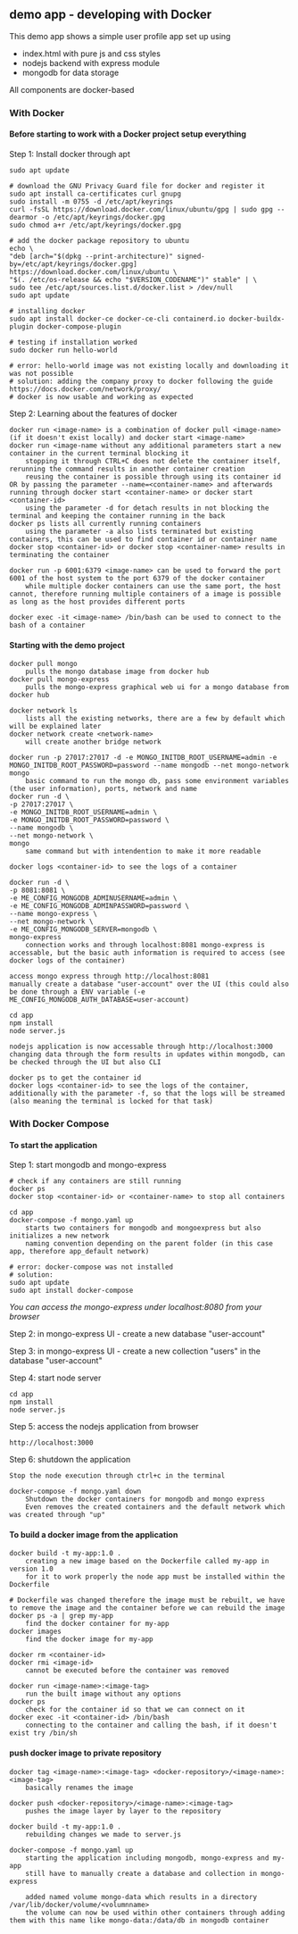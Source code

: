 ## demo app - developing with Docker

This demo app shows a simple user profile app set up using 
- index.html with pure js and css styles
- nodejs backend with express module
- mongodb for data storage

All components are docker-based

### With Docker

#### Before starting to work with a Docker project setup everything

Step 1: Install docker through apt

    sudo apt update

    # download the GNU Privacy Guard file for docker and register it
    sudo apt install ca-certificates curl gnupg
    sudo install -m 0755 -d /etc/apt/keyrings
    curl -fsSL https://download.docker.com/linux/ubuntu/gpg | sudo gpg --dearmor -o /etc/apt/keyrings/docker.gpg
    sudo chmod a+r /etc/apt/keyrings/docker.gpg

    # add the docker package repository to ubuntu
    echo \
    "deb [arch="$(dpkg --print-architecture)" signed-by=/etc/apt/keyrings/docker.gpg] https://download.docker.com/linux/ubuntu \
    "$(. /etc/os-release && echo "$VERSION_CODENAME")" stable" | \
    sudo tee /etc/apt/sources.list.d/docker.list > /dev/null
    sudo apt update

    # installing docker    
    sudo apt install docker-ce docker-ce-cli containerd.io docker-buildx-plugin docker-compose-plugin

    # testing if installation worked
    sudo docker run hello-world

    # error: hello-world image was not existing locally and downloading it was not possible
    # solution: adding the company proxy to docker following the guide https://docs.docker.com/network/proxy/
    # docker is now usable and working as expected

Step 2: Learning about the features of docker

    docker run <image-name> is a combination of docker pull <image-name> (if it doesn't exist locally) and docker start <image-name>
    docker run <image-name without any additional parameters start a new container in the current terminal blocking it
        stopping it through CTRL+C does not delete the container itself, rerunning the command results in another container creation
        reusing the container is possible through using its container id OR by passing the parameter --name=<container-name> and afterwards running through docker start <container-name> or docker start <container-id>
        using the parameter -d for detach results in not blocking the terminal and keeping the container running in the back
    docker ps lists all currently running containers
        using the parameter -a also lists terminated but existing containers, this can be used to find container id or container name
    docker stop <container-id> or docker stop <container-name> results in terminating the container

    docker run -p 6001:6379 <image-name> can be used to forward the port 6001 of the host system to the port 6379 of the docker container
        while multiple docker containers can use the same port, the host cannot, therefore running multiple containers of a image is possible as long as the host provides different ports

    docker exec -it <image-name> /bin/bash can be used to connect to the bash of a container

#### Starting with the demo project

    docker pull mongo
        pulls the mongo database image from docker hub
    docker pull mongo-express
        pulls the mongo-express graphical web ui for a mongo database from docker hub

    docker network ls
        lists all the existing networks, there are a few by default which will be explained later
    docker network create <network-name>
        will create another bridge network

    docker run -p 27017:27017 -d -e MONGO_INITDB_ROOT_USERNAME=admin -e MONGO_INITDB_ROOT_PASSWORD=password --name mongodb --net mongo-network mongo
        basic command to run the mongo db, pass some environment variables (the user information), ports, network and name
    docker run -d \
    -p 27017:27017 \
    -e MONGO_INITDB_ROOT_USERNAME=admin \
    -e MONGO_INITDB_ROOT_PASSWORD=password \
    --name mongodb \
    --net mongo-network \
    mongo
        same command but with intendention to make it more readable 

    docker logs <container-id> to see the logs of a container

    docker run -d \
    -p 8081:8081 \
    -e ME_CONFIG_MONGODB_ADMINUSERNAME=admin \
    -e ME_CONFIG_MONGODB_ADMINPASSWORD=password \
    --name mongo-express \
    --net mongo-network \
    -e ME_CONFIG_MONGODB_SERVER=mongodb \
    mongo-express
        connection works and through localhost:8081 mongo-express is accessable, but the basic auth information is required to access (see docker logs of the container)

    access mongo express through http://localhost:8081
    manually create a database "user-account" over the UI (this could also be done through a ENV variable (-e ME_CONFIG_MONGODB_AUTH_DATABASE=user-account)

    cd app
    npm install 
    node server.js

    nodejs application is now accessable through http://localhost:3000
    changing data through the form results in updates within mongodb, can be checked through the UI but also CLI
    
    docker ps to get the container id
    docker logs <container-id> to see the logs of the container, additionally with the parameter -f, so that the logs will be streamed (also meaning the terminal is locked for that task)

### With Docker Compose

#### To start the application

Step 1: start mongodb and mongo-express

    # check if any containers are still running
    docker ps
    docker stop <container-id> or <container-name> to stop all containers

    cd app
    docker-compose -f mongo.yaml up
        starts two containers for mongodb and mongoexpress but also initializes a new network
        naming convention depending on the parent folder (in this case app, therefore app_default network)

    # error: docker-compose was not installed
    # solution:
    sudo apt update
    sudo apt install docker-compose
    
_You can access the mongo-express under localhost:8080 from your browser_
    
Step 2: in mongo-express UI - create a new database "user-account"

Step 3: in mongo-express UI - create a new collection "users" in the database "user-account"       
    
Step 4: start node server 

    cd app
    npm install
    node server.js
    
Step 5: access the nodejs application from browser 

    http://localhost:3000

Step 6: shutdown the application

    Stop the node execution through ctrl+c in the terminal

    docker-compose -f mongo.yaml down
        Shutdown the docker containers for mongodb and mongo express
        Even removes the created containers and the default network which was created through "up"

#### To build a docker image from the application

    docker build -t my-app:1.0 .
        creating a new image based on the Dockerfile called my-app in version 1.0
        for it to work properly the node app must be installed within the Dockerfile

    # Dockerfile was changed therefore the image must be rebuilt, we have to remove the image and the container before we can rebuild the image
    docker ps -a | grep my-app
        find the docker container for my-app
    docker images
        find the docker image for my-app
    
    docker rm <container-id>
    docker rmi <image-id>
        cannot be executed before the container was removed

    docker run <image-name>:<image-tag>
        run the built image without any options
    docker ps
        check for the container id so that we can connect on it
    docker exec -it <container-id> /bin/bash
        connecting to the container and calling the bash, if it doesn't exist try /bin/sh

#### push docker image to private repository

    docker tag <image-name>:<image-tag> <docker-repository>/<image-name>:<image-tag>
        basically renames the image

    docker push <docker-repository>/<image-name>:<image-tag>
        pushes the image layer by layer to the repository

    docker build -t my-app:1.0 .
        rebuilding changes we made to server.js

    docker-compose -f mongo.yaml up
        starting the application including mongodb, mongo-express and my-app
        still have to manually create a database and collection in mongo-express

        added named volume mongo-data which results in a directory /var/lib/docker/volume/<volumnname>
        the volume can now be used within other containers through adding them with this name like mongo-data:/data/db in mongodb container